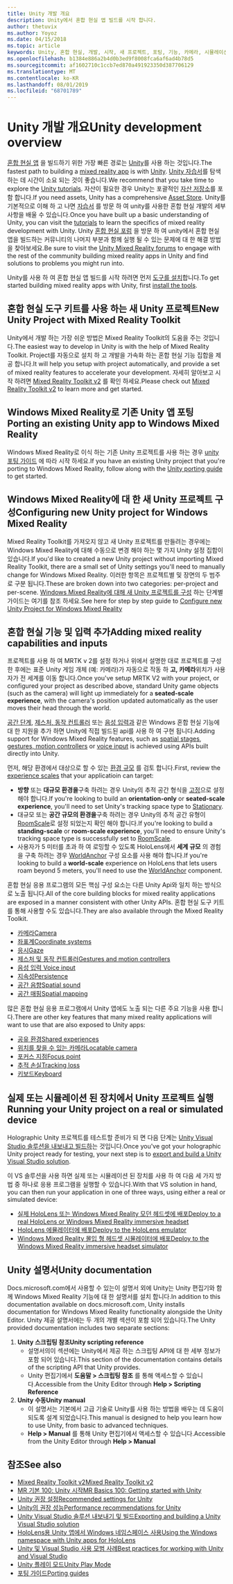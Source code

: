 ```yaml
---
title: Unity 개발 개요
description: Unity에서 혼합 현실 앱 빌드를 시작 합니다.
author: thetuvix
ms.author: Yoyoz
ms.date: 04/15/2018
ms.topic: article
keywords: Unity, 혼합 현실, 개발, 시작, 새 프로젝트, 포팅, 기능, 카메라, 시뮬레이션, 에뮬레이션, 설명서
ms.openlocfilehash: b1384e886a2b4d0b3ed9f8008fca6af6ad4b78d5
ms.sourcegitcommit: af1602710c1ccb7ed870a491923350d387706129
ms.translationtype: MT
ms.contentlocale: ko-KR
ms.lasthandoff: 08/01/2019
ms.locfileid: "68701789"
---
```

# <a name="unity-development-overview"></a><span data-ttu-id="ef968-104">Unity 개발 개요</span><span class="sxs-lookup"><span data-stu-id="ef968-104">Unity development overview</span></span>

<span data-ttu-id="ef968-105">[혼합 현실 앱](app-views.md) 을 빌드하기 위한 가장 빠른 경로는 [Unity](http://aka.ms/HoloLensUnity)를 사용 하는 것입니다.</span><span class="sxs-lookup"><span data-stu-id="ef968-105">The fastest path to building a [mixed reality app](app-views.md) is with [Unity](http://aka.ms/HoloLensUnity).</span></span> <span data-ttu-id="ef968-106">[Unity 자습서](https://unity3d.com/learn/tutorials)를 탐색 하는 데 시간이 소요 되는 것이 좋습니다.</span><span class="sxs-lookup"><span data-stu-id="ef968-106">We recommend that you take time to explore the [Unity tutorials](https://unity3d.com/learn/tutorials).</span></span> <span data-ttu-id="ef968-107">자산이 필요한 경우 Unity는 포괄적인 [자산 저장소](https://www.assetstore.unity3d.com/)를 포함 합니다.</span><span class="sxs-lookup"><span data-stu-id="ef968-107">If you need assets, Unity has a comprehensive [Asset Store](https://www.assetstore.unity3d.com/).</span></span> <span data-ttu-id="ef968-108">Unity를 기본적으로 이해 하 고 나면 [자습서](tutorials.md) 를 방문 하 여 unity를 사용한 혼합 현실 개발의 세부 사항을 배울 수 있습니다.</span><span class="sxs-lookup"><span data-stu-id="ef968-108">Once you have built up a basic understanding of Unity, you can visit the [tutorials](tutorials.md) to learn the specifics of mixed reality development with Unity.</span></span> <span data-ttu-id="ef968-109">Unity [혼합 현실 포럼](http://forum.unity3d.com/forums/hololens.102/) 을 방문 하 여 unity에서 혼합 현실 앱을 빌드하는 커뮤니티의 나머지 부분과 함께 실행 될 수 있는 문제에 대 한 해결 방법을 찾아보세요.</span><span class="sxs-lookup"><span data-stu-id="ef968-109">Be sure to visit the [Unity Mixed Reality forums](http://forum.unity3d.com/forums/hololens.102/) to engage with the rest of the community building mixed reality apps in Unity and find solutions to problems you might run into.</span></span>

<span data-ttu-id="ef968-110">Unity를 사용 하 여 혼합 현실 앱 빌드를 시작 하려면 먼저 [도구를 설치](install-the-tools.md)합니다.</span><span class="sxs-lookup"><span data-stu-id="ef968-110">To get started building mixed reality apps with Unity, first [install the tools](install-the-tools.md).</span></span> 

## <a name="new-unity-project-with-mixed-reality-toolkit"></a><span data-ttu-id="ef968-111">혼합 현실 도구 키트를 사용 하는 새 Unity 프로젝트</span><span class="sxs-lookup"><span data-stu-id="ef968-111">New Unity Project with Mixed Reality Toolkit</span></span> 

<span data-ttu-id="ef968-112">Unity에서 개발 하는 가장 쉬운 방법은 Mixed Reality Toolkit의 도움을 주는 것입니다.</span><span class="sxs-lookup"><span data-stu-id="ef968-112">The easiest way to develop in Unity is with the help of Mixed Reality Toolkit.</span></span> <span data-ttu-id="ef968-113">Project를 자동으로 설치 하 고 개발을 가속화 하는 혼합 현실 기능 집합을 제공 합니다.</span><span class="sxs-lookup"><span data-stu-id="ef968-113">It will help you setup with project automatically, and provide a set of mixed reality features to accelerate your development.</span></span> <span data-ttu-id="ef968-114">자세히 알아보고 시작 하려면 [Mixed Reality Toolkit v2](mrtk-getting-started.md) 를 확인 하세요.</span><span class="sxs-lookup"><span data-stu-id="ef968-114">Please check out [Mixed Reality Toolkit v2](mrtk-getting-started.md) to learn more and get started.</span></span> 

## <a name="porting-an-existing-unity-app-to-windows-mixed-reality"></a><span data-ttu-id="ef968-115">Windows Mixed Reality로 기존 Unity 앱 포팅</span><span class="sxs-lookup"><span data-stu-id="ef968-115">Porting an existing Unity app to Windows Mixed Reality</span></span>

<span data-ttu-id="ef968-116">Windows Mixed Reality로 이식 하는 기존 Unity 프로젝트를 사용 하는 경우 [unity 포팅 가이드](porting-guides.md) 에 따라 시작 하세요.</span><span class="sxs-lookup"><span data-stu-id="ef968-116">If you have an existing Unity project that you're porting to Windows Mixed Reality, follow along with the [Unity porting guide](porting-guides.md) to get started.</span></span>

## <a name="configuring-new-unity-project-for-windows-mixed-reality"></a><span data-ttu-id="ef968-117">Windows Mixed Reality에 대 한 새 Unity 프로젝트 구성</span><span class="sxs-lookup"><span data-stu-id="ef968-117">Configuring new Unity project for Windows Mixed Reality</span></span>

<span data-ttu-id="ef968-118">Mixed Reality Toolkit를 가져오지 않고 새 Unity 프로젝트를 만들려는 경우에는 Windows Mixed Reality에 대해 수동으로 변경 해야 하는 몇 가지 Unity 설정 집합이 있습니다.</span><span class="sxs-lookup"><span data-stu-id="ef968-118">If you'd like to created a new Unity project without importing Mixed Reality Toolkit, there are a small set of Unity settings you'll need to manually change for Windows Mixed Reality.</span></span> <span data-ttu-id="ef968-119">이러한 항목은 프로젝트별 및 장면의 두 범주로 구분 됩니다.</span><span class="sxs-lookup"><span data-stu-id="ef968-119">These are broken down into two categories: per-project and per-scene.</span></span> <span data-ttu-id="ef968-120">[Windows Mixed Reality에 대해 새 Unity 프로젝트를 구성](Configure-Unity-Project.md) 하는 단계별 가이드는 여기를 참조 하세요.</span><span class="sxs-lookup"><span data-stu-id="ef968-120">See here for step by step guide to [Configure new Unity Project for Windows Mixed Reality](Configure-Unity-Project.md)</span></span>

## <a name="adding-mixed-reality-capabilities-and-inputs"></a><span data-ttu-id="ef968-121">혼합 현실 기능 및 입력 추가</span><span class="sxs-lookup"><span data-stu-id="ef968-121">Adding mixed reality capabilities and inputs</span></span>

<span data-ttu-id="ef968-122">프로젝트를 사용 하 여 MRTK v 2를 설정 하거나 위에서 설명한 대로 프로젝트를 구성한 후에는 표준 Unity 게임 개체 (예: 카메라)가 자동으로 작동 하 **고, 카메라**위치가 사용자가 전 세계를 이동 합니다.</span><span class="sxs-lookup"><span data-stu-id="ef968-122">Once you've setup MRTK V2 with your project, or configured your project as described above, standard Unity game objects (such as the camera) will light up immediately for a **seated-scale experience**, with the camera's position updated automatically as the user moves their head through the world.</span></span>

<span data-ttu-id="ef968-123">[공간 단계](coordinate-systems.md#spatial-coordinate-systems), [제스처, 동작 컨트롤러](gestures-and-motion-controllers-in-unity.md) 또는 [음성 입력과](voice-input-in-unity.md) 같은 Windows 혼합 현실 기능에 대 한 지원을 추가 하면 Unity에 직접 빌드된 api를 사용 하 여 구현 됩니다.</span><span class="sxs-lookup"><span data-stu-id="ef968-123">Adding support for Windows Mixed Reality features, such as [spatial stages](coordinate-systems.md#spatial-coordinate-systems), [gestures, motion controllers](gestures-and-motion-controllers-in-unity.md) or [voice input](voice-input-in-unity.md) is achieved using APIs built directly into Unity.</span></span> 

<span data-ttu-id="ef968-124">먼저, 해당 환경에서 대상으로 할 수 있는 [환경 규모](coordinate-systems.md) 를 검토 합니다.</span><span class="sxs-lookup"><span data-stu-id="ef968-124">First, review the [experience scales](coordinate-systems.md) that your applicatioin can target:</span></span>
* <span data-ttu-id="ef968-125">**방향** 또는 **대규모 환경을**구축 하려는 경우 Unity의 추적 공간 형식을 [고정](coordinate-systems-in-unity.md#building-an-orientation-only-or-seated-scale-experience)으로 설정 해야 합니다.</span><span class="sxs-lookup"><span data-stu-id="ef968-125">If you're looking to build an **orientation-only** or **seated-scale experience**, you'll need to set Unity's tracking space type to [Stationary](coordinate-systems-in-unity.md#building-an-orientation-only-or-seated-scale-experience).</span></span>
* <span data-ttu-id="ef968-126">대규모 또는 **공간 규모의 환경을**구축 하려는 경우 Unity의 추적 공간 유형이 [RoomScale](coordinate-systems-in-unity.md#building-an-orientation-only-or-seated-scale-experience)로 설정 되었는지 확인 해야 합니다.</span><span class="sxs-lookup"><span data-stu-id="ef968-126">If you're looking to build a **standing-scale** or **room-scale experience**, you'll need to ensure Unity's tracking space type is successfully set to [RoomScale](coordinate-systems-in-unity.md#building-an-orientation-only-or-seated-scale-experience).</span></span>
* <span data-ttu-id="ef968-127">사용자가 5 미터를 초과 하 여 로밍할 수 있도록 HoloLens에서 **세계 규모** 의 경험을 구축 하려는 경우 [WorldAnchor](coordinate-systems-in-unity.md#building-a-world-scale-experience) 구성 요소를 사용 해야 합니다.</span><span class="sxs-lookup"><span data-stu-id="ef968-127">If you're looking to build a **world-scale** experience on HoloLens that lets users roam beyond 5 meters, you'll need to use the [WorldAnchor](coordinate-systems-in-unity.md#building-a-world-scale-experience) component.</span></span>

<span data-ttu-id="ef968-128">혼합 현실 응용 프로그램의 모든 핵심 구성 요소는 다른 Unity Api와 일치 하는 방식으로 노출 됩니다.</span><span class="sxs-lookup"><span data-stu-id="ef968-128">All of the core building blocks for mixed reality applications are exposed in a manner consistent with other Unity APIs.</span></span> <span data-ttu-id="ef968-129">혼합 현실 도구 키트를 통해 사용할 수도 있습니다.</span><span class="sxs-lookup"><span data-stu-id="ef968-129">They are also available through the Mixed Reality Toolkit.</span></span>
* [<span data-ttu-id="ef968-130">카메라</span><span class="sxs-lookup"><span data-stu-id="ef968-130">Camera</span></span>](camera-in-unity.md)
* [<span data-ttu-id="ef968-131">좌표계</span><span class="sxs-lookup"><span data-stu-id="ef968-131">Coordinate systems</span></span>](coordinate-systems-in-unity.md)
* [<span data-ttu-id="ef968-132">응시</span><span class="sxs-lookup"><span data-stu-id="ef968-132">Gaze</span></span>](gaze-in-unity.md)
* [<span data-ttu-id="ef968-133">제스처 및 동작 컨트롤러</span><span class="sxs-lookup"><span data-stu-id="ef968-133">Gestures and motion controllers</span></span>](gestures-and-motion-controllers-in-unity.md)
* [<span data-ttu-id="ef968-134">음성 입력 </span><span class="sxs-lookup"><span data-stu-id="ef968-134">Voice input</span></span>](voice-input-in-unity.md)
* [<span data-ttu-id="ef968-135">지속성</span><span class="sxs-lookup"><span data-stu-id="ef968-135">Persistence</span></span>](persistence-in-unity.md)
* [<span data-ttu-id="ef968-136">공간 음향</span><span class="sxs-lookup"><span data-stu-id="ef968-136">Spatial sound</span></span>](spatial-sound-in-unity.md)
* [<span data-ttu-id="ef968-137">공간 매핑</span><span class="sxs-lookup"><span data-stu-id="ef968-137">Spatial mapping</span></span>](spatial-mapping-in-unity.md)

<span data-ttu-id="ef968-138">많은 혼합 현실 응용 프로그램에서 Unity 앱에도 노출 되는 다른 주요 기능을 사용 합니다.</span><span class="sxs-lookup"><span data-stu-id="ef968-138">There are other key features that many mixed reality applications will want to use that are also exposed to Unity apps:</span></span>
* [<span data-ttu-id="ef968-139">공유 환경</span><span class="sxs-lookup"><span data-stu-id="ef968-139">Shared experiences</span></span>](shared-experiences-in-unity.md)
* [<span data-ttu-id="ef968-140">위치를 찾을 수 있는 카메라</span><span class="sxs-lookup"><span data-stu-id="ef968-140">Locatable camera</span></span>](locatable-camera-in-unity.md)
* [<span data-ttu-id="ef968-141">포커스 지점</span><span class="sxs-lookup"><span data-stu-id="ef968-141">Focus point</span></span>](focus-point-in-unity.md)
* [<span data-ttu-id="ef968-142">추적 손실</span><span class="sxs-lookup"><span data-stu-id="ef968-142">Tracking loss</span></span>](tracking-loss-in-unity.md)
* [<span data-ttu-id="ef968-143">키보드</span><span class="sxs-lookup"><span data-stu-id="ef968-143">Keyboard</span></span>](keyboard-input-in-unity.md)

## <a name="running-your-unity-project-on-a-real-or-simulated-device"></a><span data-ttu-id="ef968-144">실제 또는 시뮬레이션 된 장치에서 Unity 프로젝트 실행</span><span class="sxs-lookup"><span data-stu-id="ef968-144">Running your Unity project on a real or simulated device</span></span>

<span data-ttu-id="ef968-145">Holographic Unity 프로젝트를 테스트할 준비가 되 면 다음 단계는 [Unity Visual Studio 솔루션을 내보내고 빌드하](exporting-and-building-a-unity-visual-studio-solution.md)는 것입니다.</span><span class="sxs-lookup"><span data-stu-id="ef968-145">Once you've got your holographic Unity project ready for testing, your next step is to [export and build a Unity Visual Studio solution](exporting-and-building-a-unity-visual-studio-solution.md).</span></span>

<span data-ttu-id="ef968-146">이 VS 솔루션을 사용 하면 실제 또는 시뮬레이션 된 장치를 사용 하 여 다음 세 가지 방법 중 하나로 응용 프로그램을 실행할 수 있습니다.</span><span class="sxs-lookup"><span data-stu-id="ef968-146">With that VS solution in hand, you can then run your application in one of three ways, using either a real or simulated device:</span></span>
* [<span data-ttu-id="ef968-147">실제 HoloLens 또는 Windows Mixed Reality 모던 헤드셋에 배포</span><span class="sxs-lookup"><span data-stu-id="ef968-147">Deploy to a real HoloLens or Windows Mixed Reality immersive headset</span></span>](using-visual-studio.md)
* [<span data-ttu-id="ef968-148">HoloLens 에뮬레이터에 배포</span><span class="sxs-lookup"><span data-stu-id="ef968-148">Deploy to the HoloLens emulator</span></span>](using-the-hololens-emulator.md)
* [<span data-ttu-id="ef968-149">Windows Mixed Reality 몰입 형 헤드셋 시뮬레이터에 배포</span><span class="sxs-lookup"><span data-stu-id="ef968-149">Deploy to the Windows Mixed Reality immersive headset simulator</span></span>](using-the-windows-mixed-reality-simulator.md)

## <a name="unity-documentation"></a><span data-ttu-id="ef968-150">Unity 설명서</span><span class="sxs-lookup"><span data-stu-id="ef968-150">Unity documentation</span></span>

<span data-ttu-id="ef968-151">Docs.microsoft.com에서 사용할 수 있는이 설명서 외에 Unity는 Unity 편집기와 함께 Windows Mixed Reality 기능에 대 한 설명서를 설치 합니다.</span><span class="sxs-lookup"><span data-stu-id="ef968-151">In addition to this documentation available on docs.microsoft.com, Unity installs documentation for Windows Mixed Reality functionality alongside the Unity Editor.</span></span> <span data-ttu-id="ef968-152">Unity 제공 설명서에는 두 개의 개별 섹션이 포함 되어 있습니다.</span><span class="sxs-lookup"><span data-stu-id="ef968-152">The Unity provided documentation includes two separate sections:</span></span>
1. <span data-ttu-id="ef968-153">**Unity 스크립팅 참조**</span><span class="sxs-lookup"><span data-stu-id="ef968-153">**Unity scripting reference**</span></span>
    * <span data-ttu-id="ef968-154">설명서의이 섹션에는 Unity에서 제공 하는 스크립팅 API에 대 한 세부 정보가 포함 되어 있습니다.</span><span class="sxs-lookup"><span data-stu-id="ef968-154">This section of the documentation contains details of the scripting API that Unity provides.</span></span>
    * <span data-ttu-id="ef968-155">Unity 편집기에서 **도움말 > 스크립팅 참조** 를 통해 액세스할 수 있습니다.</span><span class="sxs-lookup"><span data-stu-id="ef968-155">Accessible from the Unity Editor through **Help > Scripting Reference**</span></span>
2. <span data-ttu-id="ef968-156">**Unity 수동**</span><span class="sxs-lookup"><span data-stu-id="ef968-156">**Unity manual**</span></span>
    * <span data-ttu-id="ef968-157">이 설명서는 기본에서 고급 기술로 Unity를 사용 하는 방법을 배우는 데 도움이 되도록 설계 되었습니다.</span><span class="sxs-lookup"><span data-stu-id="ef968-157">This manual is designed to help you learn how to use Unity, from basic to advanced techniques.</span></span>
    * <span data-ttu-id="ef968-158">**Help > Manual** 를 통해 Unity 편집기에서 액세스할 수 있습니다.</span><span class="sxs-lookup"><span data-stu-id="ef968-158">Accessible from the Unity Editor through **Help > Manual**</span></span>

## <a name="see-also"></a><span data-ttu-id="ef968-159">참조</span><span class="sxs-lookup"><span data-stu-id="ef968-159">See also</span></span>
* [<span data-ttu-id="ef968-160">Mixed Reality Toolkit v2</span><span class="sxs-lookup"><span data-stu-id="ef968-160">Mixed Reality Toolkit v2</span></span>](mrtk-getting-started.md)
* [<span data-ttu-id="ef968-161">MR 기본 100: Unity 시작</span><span class="sxs-lookup"><span data-stu-id="ef968-161">MR Basics 100: Getting started with Unity</span></span>](holograms-100.md)
* [<span data-ttu-id="ef968-162">Unity 권장 설정</span><span class="sxs-lookup"><span data-stu-id="ef968-162">Recommended settings for Unity</span></span>](recommended-settings-for-unity.md)
* [<span data-ttu-id="ef968-163">Unity의 권장 성능</span><span class="sxs-lookup"><span data-stu-id="ef968-163">Performance recommendations for Unity</span></span>](performance-recommendations-for-unity.md)
* [<span data-ttu-id="ef968-164">Unity Visual Studio 솔루션 내보내기 및 빌드</span><span class="sxs-lookup"><span data-stu-id="ef968-164">Exporting and building a Unity Visual Studio solution</span></span>](exporting-and-building-a-unity-visual-studio-solution.md)
* [<span data-ttu-id="ef968-165">HoloLens용 Unity 앱에서 Windows 네임스페이스 사용</span><span class="sxs-lookup"><span data-stu-id="ef968-165">Using the Windows namespace with Unity apps for HoloLens</span></span>](using-the-windows-namespace-with-unity-apps-for-hololens.md)
* [<span data-ttu-id="ef968-166">Unity 및 Visual Studio 사용 모범 사례</span><span class="sxs-lookup"><span data-stu-id="ef968-166">Best practices for working with Unity and Visual Studio</span></span>](best-practices-for-working-with-unity-and-visual-studio.md)
* [<span data-ttu-id="ef968-167">Unity 플레이 모드</span><span class="sxs-lookup"><span data-stu-id="ef968-167">Unity Play Mode</span></span>](unity-play-mode.md)
* [<span data-ttu-id="ef968-168">포팅 가이드</span><span class="sxs-lookup"><span data-stu-id="ef968-168">Porting guides</span></span>](porting-guides.md)

